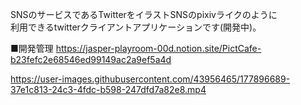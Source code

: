 SNSのサービスであるTwitterをイラストSNSのpixivライクのように  
利用できるtwitterクライアントアプリケーションです(開発中)。

■開発管理
https://jasper-playroom-00d.notion.site/PictCafe-b23fefc2e68546ed99149ac2a9ef5a4d





https://user-images.githubusercontent.com/43956465/177896689-37e1c813-24c3-4fdc-b598-247dfd7a82e8.mp4

